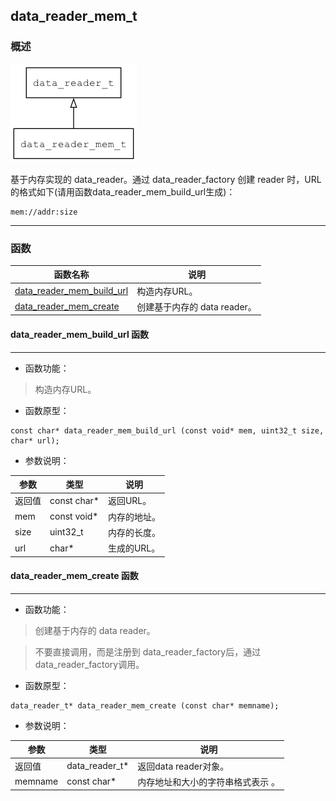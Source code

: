 ## data\_reader\_mem\_t
### 概述
![image](images/data_reader_mem_t_0.png)

基于内存实现的 data_reader。通过 data_reader_factory 创建 reader 时，URL的格式如下(请用函数data_reader_mem_build_url生成)：

```
mem://addr:size
```
----------------------------------
### 函数
<p id="data_reader_mem_t_methods">

| 函数名称 | 说明 | 
| -------- | ------------ | 
| <a href="#data_reader_mem_t_data_reader_mem_build_url">data\_reader\_mem\_build\_url</a> | 构造内存URL。 |
| <a href="#data_reader_mem_t_data_reader_mem_create">data\_reader\_mem\_create</a> | 创建基于内存的 data reader。 |
#### data\_reader\_mem\_build\_url 函数
-----------------------

* 函数功能：

> <p id="data_reader_mem_t_data_reader_mem_build_url">构造内存URL。

* 函数原型：

```
const char* data_reader_mem_build_url (const void* mem, uint32_t size, char* url);
```

* 参数说明：

| 参数 | 类型 | 说明 |
| -------- | ----- | --------- |
| 返回值 | const char* | 返回URL。 |
| mem | const void* | 内存的地址。 |
| size | uint32\_t | 内存的长度。 |
| url | char* | 生成的URL。 |
#### data\_reader\_mem\_create 函数
-----------------------

* 函数功能：

> <p id="data_reader_mem_t_data_reader_mem_create">创建基于内存的 data reader。

> 不要直接调用，而是注册到 data\_reader\_factory后，通过data\_reader\_factory调用。

* 函数原型：

```
data_reader_t* data_reader_mem_create (const char* memname);
```

* 参数说明：

| 参数 | 类型 | 说明 |
| -------- | ----- | --------- |
| 返回值 | data\_reader\_t* | 返回data reader对象。 |
| memname | const char* | 内存地址和大小的字符串格式表示 。 |
